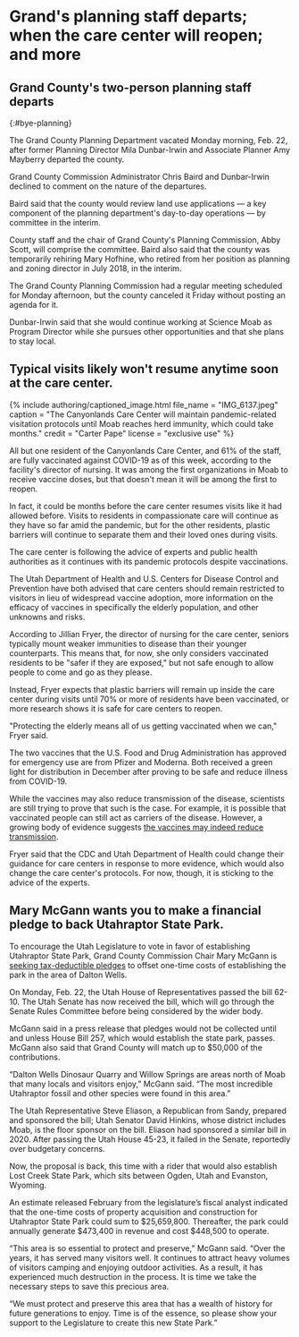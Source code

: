 # Grand's planning staff departs; when the care center will reopen; and more

## Grand County's two-person planning staff departs
{:#bye-planning}

The Grand County Planning Department vacated Monday morning, Feb. 22, after former Planning Director Mila Dunbar-Irwin and Associate Planner Amy Mayberry departed the county.

Grand County Commission Administrator Chris Baird and Dunbar-Irwin declined to comment on the nature of the departures.

Baird said that the county would review land use applications — a key component of the planning department's day-to-day operations — by committee in the interim.

County staff and the chair of Grand County's Planning Commission, Abby Scott, will comprise the committee. Baird also said that the county was temporarily rehiring Mary Hofhine, who retired from her position as planning and zoning director in July 2018, in the interim.

The Grand County Planning Commission had a regular meeting scheduled for Monday afternoon, but the county canceled it Friday without posting an agenda for it.

Dunbar-Irwin said that she would continue working at Science Moab as Program Director while she pursues other opportunities and that she plans to stay local.

## Typical visits likely won't resume anytime soon at the care center.

{% include authoring/captioned_image.html
    file_name = "IMG_6137.jpeg"
    caption = "The Canyonlands Care Center will maintain pandemic-related visitation protocols until Moab reaches herd immunity, which could take months."
    credit = "Carter Pape"
    license = "exclusive use"
%}

All but one resident of the Canyonlands Care Center, and 61% of the staff, are fully vaccinated against COVID-19 as of this week, according to the facility's director of nursing. It was among the first organizations in Moab to receive vaccine doses, but that doesn't mean it will be among the first to reopen.

In fact, it could be months before the care center resumes visits like it had allowed before. Visits to residents in compassionate care will continue as they have so far amid the pandemic, but for the other residents, plastic barriers will continue to separate them and their loved ones during visits.

The care center is following the advice of experts and public health authorities as it continues with its pandemic protocols despite vaccinations.

The Utah Department of Health and U.S. Centers for Disease Control and Prevention have both advised that care centers should remain restricted to visitors in lieu of widespread vaccine adoption, more information on the efficacy of vaccines in specifically the elderly population, and other unknowns and risks.

According to Jillian Fryer, the director of nursing for the care center, seniors typically mount weaker immunities to disease than their younger counterparts. This means that, for now, she only considers vaccinated residents to be "safer if they are exposed," but not safe enough to allow people to come and go as they please.

Instead, Fryer expects that plastic barriers will remain up inside the care center during visits until 70% or more of residents have been vaccinated, or more research shows it is safe for care centers to reopen.

"Protecting the elderly means all of us getting vaccinated when we can," Fryer said.

The two vaccines that the U.S. Food and Drug Administration has approved for emergency use are from Pfizer and Moderna. Both received a green light for distribution in December after proving to be safe and reduce illness from COVID-19.

While the vaccines may also reduce transmission of the disease, scientists are still trying to prove that such is the case. For example, it is possible that vaccinated people can still act as carriers of the disease. However, a growing body of evidence suggests [the vaccines may indeed reduce transmission](https://www.vox.com/future-perfect/22291959/covid-vaccines-transmission-protect-spread-virus-moderna-pfizer).

Fryer said that the CDC and Utah Department of Health could change their guidance for care centers in response to more evidence, which would also change the care center's protocols. For now, though, it is sticking to the advice of the experts.

## Mary McGann wants you to make a financial pledge to back Utahraptor State Park.

To encourage the Utah Legislature to vote in favor of establishing Utahraptor State Park, Grand County Commission Chair Mary McGann is [seeking tax-deductible pledges](https://bit.ly/2YkkpnS) to offset one-time costs of establishing the park in the area of Dalton Wells.

On Monday, Feb. 22, the Utah House of Representatives passed the bill 62-10. The Utah Senate has now received the bill, which will go through the Senate Rules Committee before being considered by the wider body.

McGann said in a press release that pledges would not be collected until and unless House Bill 257, which would establish the state park, passes. McGann also said that Grand County will match up to $50,000 of the contributions.

“Dalton Wells Dinosaur Quarry and Willow Springs are areas north of Moab that many locals and visitors enjoy,” McGann said. “The most incredible Utahraptor fossil and other species were found in this area.”

The Utah Representative Steve Eliason, a Republican from Sandy, prepared and sponsored the bill; Utah Senator David Hinkins, whose district includes Moab, is the floor sponsor on the bill. Eliason had sponsored a similar bill in 2020. After passing the Utah House 45-23, it failed in the Senate, reportedly over budgetary concerns.

Now, the proposal is back, this time with a rider that would also establish Lost Creek State Park, which sits between Ogden, Utah and Evanston, Wyoming.

An estimate released February from the legislature’s fiscal analyst indicated that the one-time costs of property acquisition and construction for Utahraptor State Park could sum to $25,659,800. Thereafter, the park could annually generate $473,400 in revenue and cost $448,500 to operate.

“This area is so essential to protect and preserve,” McGann said. “Over the years, it has served many visitors well. It continues to attract heavy volumes of visitors camping and enjoying outdoor activities. As a result, it has experienced much destruction in the process. It is time we take the necessary steps to save this precious area.

“We must protect and preserve this area that has a wealth of history for future generations to enjoy. Time is of the essence, so please show your support to the Legislature to create this new State Park.”

